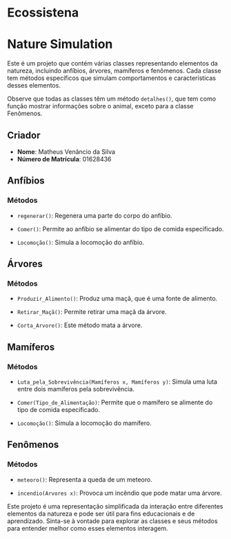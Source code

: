 # Ecossistena
# Nature Simulation

Este é um projeto que contém várias classes representando elementos da natureza, incluindo anfíbios, árvores, mamíferos e fenômenos. Cada classe tem métodos específicos que simulam comportamentos e características desses elementos.

Observe que todas as classes têm um método `detalhes()`, que tem como função mostrar informações sobre o animal, exceto para a classe Fenômenos.

## Criador

- **Nome**: Matheus Venâncio da Silva
- **Número de Matrícula**: 01628436
## Anfíbios

### Métodos

- `regenerar()`: Regenera uma parte do corpo do anfíbio.

- `Comer()`: Permite ao anfíbio se alimentar do tipo de comida especificado.

- `Locomoção()`: Simula a locomoção do anfíbio.

## Árvores

### Métodos

- `Produzir_Alimento()`: Produz uma maçã, que é uma fonte de alimento.

- `Retirar_Maçã()`: Permite retirar uma maçã da árvore.

- `Corta_Arvore()`: Este método mata a árvore.

## Mamíferos

### Métodos

- `Luta_pela_Sobrevivência(Mamíferos x, Mamíferos y)`: Simula uma luta entre dois mamíferos pela sobrevivência.

- `Comer(Tipo_de_Alimentação)`: Permite que o mamífero se alimente do tipo de comida especificado.

- `Locomoção()`: Simula a locomoção do mamífero.

## Fenômenos

### Métodos

- `meteoro()`: Representa a queda de um meteoro.

- `incendio(Arvores x)`: Provoca um incêndio que pode matar uma árvore.

Este projeto é uma representação simplificada da interação entre diferentes elementos da natureza e pode ser útil para fins educacionais e de aprendizado. Sinta-se à vontade para explorar as classes e seus métodos para entender melhor como esses elementos interagem.
